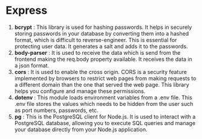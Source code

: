 # Express

1. **bcrypt** : This library is used for hashing passwords. It helps in securely storing passwords in your database by converting them into a hashed format, which is difficult to reverse-engineer. This is essential for protecting user data. It generates a salt and adds it to the passwords.
2. **body-parser** : It is used to receive the data which is send from the frontend making the req.body property available. It receives the data in a json format.
3. **cors** : It is used to enable the cross origin. CORS is a security feature implemented by browsers to restrict web pages from making requests to a different domain than the one that served the web page. This library helps you configure and manage these permissions.
4. **dotenv** : This module loads environment variables from a .env file. This .env file stores the values which needs to be hidden from the user such as port numbers, passwords, etc.
5. **pg** : This is the PostgreSQL client for Node.js. It is used to interact with a PostgreSQL database, allowing you to execute SQL queries and manage your database directly from your Node.js application.